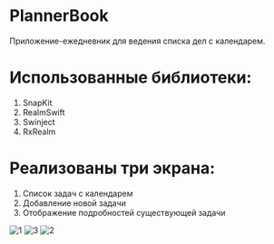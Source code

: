 # PlannerBook
Приложение-ежедневник для ведения списка дел с календарем.

# Использованные библиотеки:
1) SnapKit
2) RealmSwift
3) Swinject
4) RxRealm

# Реализованы три экрана:
1) Список задач с календарем
2) Добавление новой задачи
3) Отображение подробностей существующей задачи

![1](https://user-images.githubusercontent.com/119200522/204354606-b794584f-88fd-4d03-bc8f-c9649c3b9f1d.png) 
![3](https://user-images.githubusercontent.com/119200522/204354621-a7e6e692-bf06-4e5a-9442-3ebbe7b1b88c.png)
![2](https://user-images.githubusercontent.com/119200522/204354638-3997a377-c582-492a-8b3f-af09e2ea23be.png)

